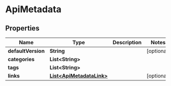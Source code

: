 
# ApiMetadata

## Properties
Name | Type | Description | Notes
------------ | ------------- | ------------- | -------------
**defaultVersion** | **String** |  |  [optional]
**categories** | **List&lt;String&gt;** |  | 
**tags** | **List&lt;String&gt;** |  | 
**links** | [**List&lt;ApiMetadataLink&gt;**](ApiMetadataLink.md) |  |  [optional]



